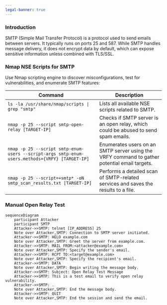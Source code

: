 ```yaml
---
legal-banner: true
---
```


### **Introduction**

SMTP (Simple Mail Transfer Protocol) is a protocol used to send emails between servers. It typically runs on ports 25 and 587. While SMTP handles message delivery, it does not encrypt data by default, which can expose sensitive information unless combined with TLS/SSL.



### **Nmap NSE Scripts for SMTP**

Use Nmap scripting engine to discover misconfigurations, test for vulnerabilities, and enumerate SMTP features:

| Command | Description |
| --- | --- |
| `ls -la /usr/share/nmap/scripts \| grep "smtp"` | Lists all available NSE scripts related to SMTP. |
| `nmap -p 25 --script smtp-open-relay [TARGET-IP]` | Checks if SMTP server is an open relay, which could be abused to send spam emails. |
| `nmap -p 25 --script smtp-enum-users --script-args smtp-enum-users.methods={VRFY} [TARGET-IP]` | Enumerates users on an SMTP server using the VRFY command to gather potential email targets. |
| `nmap -p 25 --script=+smtp* -oN smtp_scan_results.txt [TARGET-IP]` | Performs a detailed scan of SMTP-related services and saves the results to a file. |

### **Manual Open Relay Test**

```mermaid
sequenceDiagram
    participant Attacker
    participant SMTP
    Attacker->>SMTP: telnet [IP_ADDRESS] 25
    Note over Attacker,SMTP: Connection to SMTP server initiated.
    Attacker->>SMTP: HELO example.com
    Note over Attacker,SMTP: Greet the server from example.com.
    Attacker->>SMTP: MAIL FROM:<attacker@example.com>
    Note over Attacker,SMTP: Specify the sender's email.
    Attacker->>SMTP: RCPT TO:<target@example.com>
    Note over Attacker,SMTP: Specify the recipient's email.
    Attacker->>SMTP: DATA
    Note over Attacker,SMTP: Begin writing the message body.
    Attacker->>SMTP: Subject: Open Relay Test Message
    Attacker->>SMTP: This is a test email to verify open relay vulnerability.
    Attacker->>SMTP: .
    Note over Attacker,SMTP: End the message body.
    Attacker->>SMTP: QUIT
    Note over Attacker,SMTP: End the session and send the email.
```